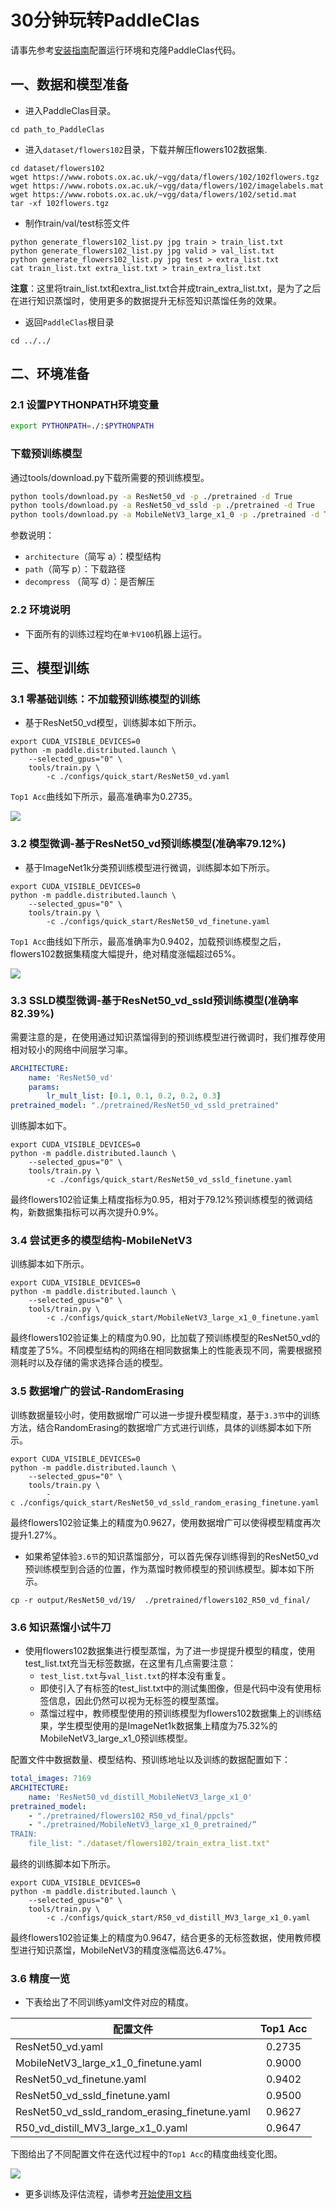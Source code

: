 # 30分钟玩转PaddleClas

请事先参考[安装指南](install.md)配置运行环境和克隆PaddleClas代码。


## 一、数据和模型准备

* 进入PaddleClas目录。

```
cd path_to_PaddleClas
```

* 进入`dataset/flowers102`目录，下载并解压flowers102数据集.

```shell
cd dataset/flowers102
wget https://www.robots.ox.ac.uk/~vgg/data/flowers/102/102flowers.tgz
wget https://www.robots.ox.ac.uk/~vgg/data/flowers/102/imagelabels.mat
wget https://www.robots.ox.ac.uk/~vgg/data/flowers/102/setid.mat
tar -xf 102flowers.tgz
```

* 制作train/val/test标签文件

```shell
python generate_flowers102_list.py jpg train > train_list.txt
python generate_flowers102_list.py jpg valid > val_list.txt
python generate_flowers102_list.py jpg test > extra_list.txt
cat train_list.txt extra_list.txt > train_extra_list.txt
```

**注意**：这里将train_list.txt和extra_list.txt合并成train_extra_list.txt，是为了之后在进行知识蒸馏时，使用更多的数据提升无标签知识蒸馏任务的效果。

* 返回`PaddleClas`根目录

```
cd ../../
```

## 二、环境准备

### 2.1 设置PYTHONPATH环境变量

```bash
export PYTHONPATH=./:$PYTHONPATH
```

### 下载预训练模型
通过tools/download.py下载所需要的预训练模型。

```bash
python tools/download.py -a ResNet50_vd -p ./pretrained -d True
python tools/download.py -a ResNet50_vd_ssld -p ./pretrained -d True
python tools/download.py -a MobileNetV3_large_x1_0 -p ./pretrained -d True
```

参数说明：
+ `architecture`（简写 a）：模型结构
+ `path`（简写 p）：下载路径
+ `decompress` （简写 d）：是否解压

### 2.2 环境说明

* 下面所有的训练过程均在`单卡V100`机器上运行。


## 三、模型训练

### 3.1 零基础训练：不加载预训练模型的训练

* 基于ResNet50_vd模型，训练脚本如下所示。

```shell
export CUDA_VISIBLE_DEVICES=0
python -m paddle.distributed.launch \  
    --selected_gpus="0" \  
    tools/train.py \  
        -c ./configs/quick_start/ResNet50_vd.yaml

```

`Top1 Acc`曲线如下所示，最高准确率为0.2735。

![](../../images/quick_start/r50_vd_acc.png)


### 3.2 模型微调-基于ResNet50_vd预训练模型(准确率79.12\%)

* 基于ImageNet1k分类预训练模型进行微调，训练脚本如下所示。

```shell
export CUDA_VISIBLE_DEVICES=0
python -m paddle.distributed.launch \  
    --selected_gpus="0" \  
    tools/train.py \  
        -c ./configs/quick_start/ResNet50_vd_finetune.yaml

```

`Top1 Acc`曲线如下所示，最高准确率为0.9402，加载预训练模型之后，flowers102数据集精度大幅提升，绝对精度涨幅超过65\%。

![](../../images/quick_start/r50_vd_pretrained_acc.png)

### 3.3 SSLD模型微调-基于ResNet50_vd_ssld预训练模型(准确率82.39\%)


需要注意的是，在使用通过知识蒸馏得到的预训练模型进行微调时，我们推荐使用相对较小的网络中间层学习率。


```yaml
ARCHITECTURE:
    name: 'ResNet50_vd'
    params:
        lr_mult_list: [0.1, 0.1, 0.2, 0.2, 0.3]
pretrained_model: "./pretrained/ResNet50_vd_ssld_pretrained"
```

训练脚本如下。
```shell
export CUDA_VISIBLE_DEVICES=0
python -m paddle.distributed.launch \  
    --selected_gpus="0" \  
    tools/train.py \  
        -c ./configs/quick_start/ResNet50_vd_ssld_finetune.yaml
```

最终flowers102验证集上精度指标为0.95，相对于79.12\%预训练模型的微调结构，新数据集指标可以再次提升0.9\%。


### 3.4 尝试更多的模型结构-MobileNetV3

训练脚本如下所示。

```shell
export CUDA_VISIBLE_DEVICES=0
python -m paddle.distributed.launch \  
    --selected_gpus="0" \  
    tools/train.py \  
        -c ./configs/quick_start/MobileNetV3_large_x1_0_finetune.yaml
```

最终flowers102验证集上的精度为0.90，比加载了预训练模型的ResNet50_vd的精度差了5\%。不同模型结构的网络在相同数据集上的性能表现不同，需要根据预测耗时以及存储的需求选择合适的模型。


### 3.5 数据增广的尝试-RandomErasing

训练数据量较小时，使用数据增广可以进一步提升模型精度，基于`3.3节`中的训练方法，结合RandomErasing的数据增广方式进行训练，具体的训练脚本如下所示。


```shell
export CUDA_VISIBLE_DEVICES=0
python -m paddle.distributed.launch \  
    --selected_gpus="0" \  
    tools/train.py \  
        -c ./configs/quick_start/ResNet50_vd_ssld_random_erasing_finetune.yaml
```

最终flowers102验证集上的精度为0.9627，使用数据增广可以使得模型精度再次提升1.27\%。

* 如果希望体验`3.6节`的知识蒸馏部分，可以首先保存训练得到的ResNet50_vd预训练模型到合适的位置，作为蒸馏时教师模型的预训练模型。脚本如下所示。

```shell
cp -r output/ResNet50_vd/19/  ./pretrained/flowers102_R50_vd_final/
```

### 3.6 知识蒸馏小试牛刀

* 使用flowers102数据集进行模型蒸馏，为了进一步提提升模型的精度，使用test_list.txt充当无标签数据，在这里有几点需要注意：
    * `test_list.txt`与`val_list.txt`的样本没有重复。
    * 即使引入了有标签的test_list.txt中的测试集图像，但是代码中没有使用标签信息，因此仍然可以视为无标签的模型蒸馏。
    * 蒸馏过程中，教师模型使用的预训练模型为flowers102数据集上的训练结果，学生模型使用的是ImageNet1k数据集上精度为75.32\%的MobileNetV3_large_x1_0预训练模型。


配置文件中数据数量、模型结构、预训练地址以及训练的数据配置如下：

```yaml
total_images: 7169
ARCHITECTURE:
    name: 'ResNet50_vd_distill_MobileNetV3_large_x1_0'
pretrained_model:
    - "./pretrained/flowers102_R50_vd_final/ppcls"
    - "./pretrained/MobileNetV3_large_x1_0_pretrained/”
TRAIN:
    file_list: "./dataset/flowers102/train_extra_list.txt"
```

最终的训练脚本如下所示。

```shell
export CUDA_VISIBLE_DEVICES=0
python -m paddle.distributed.launch \  
    --selected_gpus="0" \  
    tools/train.py \  
        -c ./configs/quick_start/R50_vd_distill_MV3_large_x1_0.yaml
```

最终flowers102验证集上的精度为0.9647，结合更多的无标签数据，使用教师模型进行知识蒸馏，MobileNetV3的精度涨幅高达6.47\%。


### 3.6 精度一览

* 下表给出了不同训练yaml文件对应的精度。

|配置文件 | Top1 Acc |
|- |:-: |
| ResNet50_vd.yaml | 0.2735 |
| MobileNetV3_large_x1_0_finetune.yaml | 0.9000 |
| ResNet50_vd_finetune.yaml | 0.9402 |
| ResNet50_vd_ssld_finetune.yaml | 0.9500 |
| ResNet50_vd_ssld_random_erasing_finetune.yaml | 0.9627 |
| R50_vd_distill_MV3_large_x1_0.yaml | 0.9647 |


下图给出了不同配置文件在迭代过程中的`Top1 Acc`的精度曲线变化图。


![](../../images/quick_start/all_acc.png)


* 更多训练及评估流程，请参考[开始使用文档](./getting_started.md)
